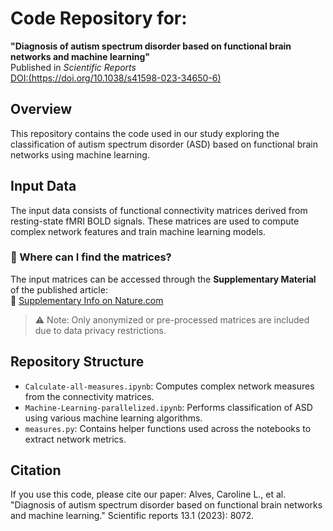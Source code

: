 # Code Repository for:
**"Diagnosis of autism spectrum disorder based on functional brain networks and machine learning"**  
Published in *Scientific Reports*  
[DOI:(https://doi.org/10.1038/s41598-023-34650-6)](https://www.nature.com/articles/s41598-023-34650-6)

## Overview
This repository contains the code used in our study exploring the classification of autism spectrum disorder (ASD) based on functional brain networks using machine learning.

## Input Data
The input data consists of functional connectivity matrices derived from resting-state fMRI BOLD signals. These matrices are used to compute complex network features and train machine learning models.

### 📁 Where can I find the matrices?
The input matrices can be accessed through the **Supplementary Material** of the published article:  
🔗 [Supplementary Info on Nature.com](https://www.nature.com/articles/s41598-023-08072-3#Sec24)

> ⚠️ Note: Only anonymized or pre-processed matrices are included due to data privacy restrictions.

## Repository Structure
- `Calculate-all-measures.ipynb`: Computes complex network measures from the connectivity matrices.
- `Machine-Learning-parallelized.ipynb`: Performs classification of ASD using various machine learning algorithms.
- `measures.py`: Contains helper functions used across the notebooks to extract network metrics.

## Citation
If you use this code, please cite our paper:
Alves, Caroline L., et al. "Diagnosis of autism spectrum disorder based on functional brain networks and machine learning." Scientific reports 13.1 (2023): 8072.
